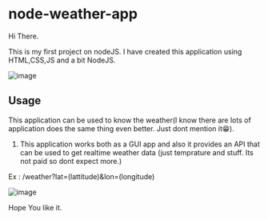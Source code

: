 # node-weather-app

Hi There.

This is my first project on nodeJS.
I have created this application using HTML,CSS,JS and a bit NodeJS.

![image](https://user-images.githubusercontent.com/53361004/151183595-52b2e3aa-b8bc-48de-9b9c-d443e0bbdc76.png)


## Usage
This application can be used to know the weather(I know there are lots of application does the same thing even better. Just dont mention it😁).

1) This application works both as a GUI app and also it provides an API that can be used to get realtime weather data (just temprature and stuff. Its not paid so dont expect more.)

Ex : /weather?lat=(lattitude)&lon=(longitude)

![image](https://user-images.githubusercontent.com/53361004/151184804-6349a4a8-33bc-4a03-bc85-2359aa80793e.png)

Hope You like it.
